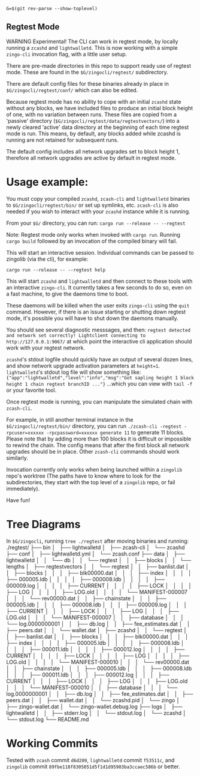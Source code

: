 `G=$(git rev-parse --show-toplevel)`

## Regtest Mode
WARNING Experimental!
The CLI can work in regtest mode, by locally running a `zcashd` and `lightwalletd`.
This is now working with a simple `zingo-cli` invocation flag, with a little user setup.

There are pre-made directories in this repo to support ready use of regtest mode. These are found in the `$G/zingocli/regtest/` subdirectory.

There are default config files for these binaries already in place in `$G/zingocli/regtest/conf/` which can also be edited.

Because regtest mode has no ability to cope with an initial `zcashd` state without any blocks,
we have included files to produce an initial block height of one, with no variation between runs.
These files are copied from a 'passive' directory (`$G/zingocli/regtest/data/regtestvectors/`)
into a newly cleared 'active' data directory at the beginning of each time regtest mode is run.
This means, by default, any blocks added while zcashd is running are not retained for subsequent runs.

The default config includes all network upgrades set to block height 1, therefore all network upgrades are active by default in regtest mode.

# Usage example:
You must copy your compiled `zcashd`, `zcash-cli` and `lightwalletd` binaries to `$G/zingocli/regtest/bin/` or set up symlinks, etc. `zcash-cli` is also needed if you wish
to interact with your `zcashd` instance while it is running.

From your `$G/` directory, you can run:
`cargo run --release -- --regtest`

Note: Regtest mode only works when invoked with `cargo run`. Running `cargo build` followed by an invocation of the compiled binary will fail.

This will start an interactive session. Individual commands can be passed to zingolib (via the cli), for example:

`cargo run --release -- --regtest help`

This will start `zcashd` and `lightwalletd` and then connect to these tools with an interactive `zingo-cli`.
It currently takes a few seconds to do so, even on a fast machine, to give the daemons time to boot.

These daemons will be killed when the user exits `zingo-cli` using the `quit` command.
However, if there is an issue starting or shutting down regtest mode, it's possible you will have to shut down the daemons manually.

You should see several diagnostic messsages, and then:
`regtest detected and network set correctly!
Lightclient connecting to http://127.0.0.1:9067/`
at which point the interactive cli application should work with your regtest network.

`zcashd`'s stdout logfile should quickly have an output of several dozen lines, and show network upgrade activation parameters at `height=1`.
`lightwalletd`'s stdout log file will show something like:
`{"app":"lightwalletd","level":"info","msg":"Got sapling height 1 block height 1 chain regtest branchID ..."}`
...which you can view with `tail -f` or your favorite tool.

Once regtest mode is running, you can manipulate the simulated chain with `zcash-cli`.

For example, in still another terminal instance in the `$G/zingocli/regtest/bin/` directory, you can run
`./zcash-cli -regtest -rpcuser=xxxxxx -rpcpassword=xxxxxx generate 11` to generate 11 blocks.
Please note that by adding more than 100 blocks it is difficult or impossible to rewind the chain. The config means that after the first block all network upgrades should be in place.
Other `zcash-cli` commands should work similarly.

Invocation currently only works when being launched within a `zingolib` repo's worktree
(The paths have to know where to look for the subdirectories, they start with the top level of a `zingolib` repo, or fail immediately).

Have fun!

# Tree Diagrams
In `$G/zingocli`, running `tree ./regtest`
after moving binaries and running:
./regtest/
├── bin
│   ├── lightwalletd
│   ├── zcash-cli
│   └── zcashd
├── conf
│   ├── lightwalletd.yml
│   └── zcash.conf
├── data
│   ├── lightwalletd
│   │   └── db
│   │       └── regtest
│   │           ├── blocks
│   │           └── lengths
│   ├── regtestvectors
│   │   └── regtest
│   │       ├── banlist.dat
│   │       ├── blocks
│   │       │   ├── blk00000.dat
│   │       │   ├── index
│   │       │   │   ├── 000005.ldb
│   │       │   │   ├── 000008.ldb
│   │       │   │   ├── 000009.log
│   │       │   │   ├── CURRENT
│   │       │   │   ├── LOCK
│   │       │   │   ├── LOG
│   │       │   │   ├── LOG.old
│   │       │   │   └── MANIFEST-000007
│   │       │   └── rev00000.dat
│   │       ├── chainstate
│   │       │   ├── 000005.ldb
│   │       │   ├── 000008.ldb
│   │       │   ├── 000009.log
│   │       │   ├── CURRENT
│   │       │   ├── LOCK
│   │       │   ├── LOG
│   │       │   ├── LOG.old
│   │       │   └── MANIFEST-000007
│   │       ├── database
│   │       │   └── log.0000000001
│   │       ├── db.log
│   │       ├── fee_estimates.dat
│   │       ├── peers.dat
│   │       └── wallet.dat
│   ├── zcashd
│   │   └── regtest
│   │       ├── banlist.dat
│   │       ├── blocks
│   │       │   ├── blk00000.dat
│   │       │   ├── index
│   │       │   │   ├── 000005.ldb
│   │       │   │   ├── 000008.ldb
│   │       │   │   ├── 000011.ldb
│   │       │   │   ├── 000012.log
│   │       │   │   ├── CURRENT
│   │       │   │   ├── LOCK
│   │       │   │   ├── LOG
│   │       │   │   ├── LOG.old
│   │       │   │   └── MANIFEST-000010
│   │       │   └── rev00000.dat
│   │       ├── chainstate
│   │       │   ├── 000005.ldb
│   │       │   ├── 000008.ldb
│   │       │   ├── 000011.ldb
│   │       │   ├── 000012.log
│   │       │   ├── CURRENT
│   │       │   ├── LOCK
│   │       │   ├── LOG
│   │       │   ├── LOG.old
│   │       │   └── MANIFEST-000010
│   │       ├── database
│   │       │   └── log.0000000001
│   │       ├── db.log
│   │       ├── fee_estimates.dat
│   │       ├── peers.dat
│   │       ├── wallet.dat
│   │       └── zcashd.pid
│   └── zingo
│       ├── zingo-wallet.dat
│       └── zingo-wallet.debug.log
├── logs
│   ├── lightwalletd
│   │   ├── stderr.log
│   │   └── stdout.log
│   └── zcashd
│       └── stdout.log
└── README.md

# Working Commits
Tested with `zcash` commit `d6d209`, `lightwalletd` commit `f53511c`, and `zingolib` commit `89fbe118f8305051d5f1d1d95903ba3ccaec586b` or better.
